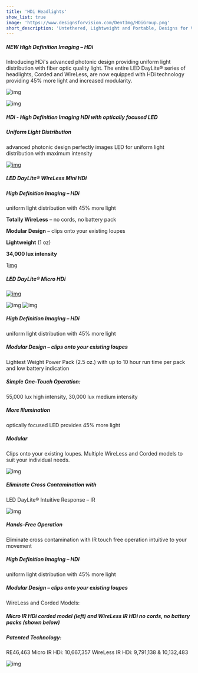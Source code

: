 ```yaml
---
title: 'HDi Headlights'
show_list: true
image: 'https://www.designsforvision.com/DentImg/HDiGroup.png'
short_description: 'Untethered, Lightweight and Portable, Designs for Visions patented LED designs provide neutral white adjustable LED illumination. See the new HDi series of fiber optic quality LEDs'
---
```


##### NEW High Definition Imaging – HDi

Introducing HDi's advanced photonic design providing uniform light distribution with fiber optic quality light. The entire LED DayLite® series of headlights, Corded and WireLess, are now equipped with HDi technology providing 45% more light and increased modularity.

![img](https://www.designsforvision.com/DVIimg/HDiCompare.png)

![img](https://www.designsforvision.com/DentImg/HDiGroup.png)

##### HDi - High Definition Imaging HDI with optically focused LED

##### Uniform Light Distribution

advanced photonic design perfectly images LED for uniform light distribution with maximum intensity

[![img](https://www.designsforvision.com/Reality/2020_4star_88px.png)](https://www.designsforvision.com/Reality/WLMiniReview.pdf)

##### LED DayLite® WireLess Mini HDi

##### High Definition Imaging – HDi

uniform light distribution with 45% more light

**Totally WireLess** – no cords, no battery pack

**Modular Design** – clips onto your existing loupes

**Lightweight** (1 oz)

**34,000 lux intensity**

1[img](https://www.designsforvision.com/TodaysRDH/WLMini.png)

##### LED DayLite® Micro HDi

[![img](https://www.designsforvision.com/Reality/2020_4star_88px.png)](https://www.designsforvision.com/Reality/WLMiniReview.pdf)

![img](https://www.designsforvision.com/DentImg/LEDmicro-RUN-Hand.png) ![img](https://www.designsforvision.com/TodaysRDH/MicroHDi.png)

##### High Definition Imaging – HDi

uniform light distribution with 45% more light

##### Modular Design – clips onto your existing loupes

Lightest Weight Power Pack (2.5 oz.)
with up to 10 hour run time per pack and low battery indication

##### Simple One-Touch Operation:

55,000 lux high intensity, 30,000 lux medium intensity

##### More Illumination

optically focused LED provides 45% more light

##### Modular

Clips onto your existing loupes. Multiple WireLess and Corded models to suit your individual needs.

![img](https://www.designsforvision.com/DentImg/IRpair-Dent.png)

##### Eliminate Cross Contamination with

LED DayLite® Intuitive Response – IR

![img](https://www.designsforvision.com/DentImg/IRani-300x393.gif)

##### Hands-Free Operation

Eliminate cross contamination with IR
touch free operation intuitive to
your movement

##### High Definition Imaging – HDi

uniform light distribution with 45% more light

##### Modular Design – clips onto your existing loupes

WireLess and Corded Models:

##### Micro IR HDi corded model (left) and WireLess IR HDi no cords, no battery packs (shown below)

##### Patented Technology:

RE46,463
Micro IR HDi: 10,667,357
WireLess IR HDi: 9,791,138 & 10,132,483

![img](https://www.designsforvision.com/DentImg/DentWL-NikeRun.png)
